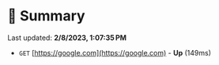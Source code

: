 # 📖 Summary
Last updated: **2/8/2023, 1:07:35 PM**

- `GET` [https://google.com](https://google.com) - **Up** (149ms)
